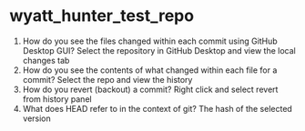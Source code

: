 # wyatt_hunter_test_repo

1. How do you see the files changed within each commit using GitHub Desktop GUI?
  Select the repository in GitHub Desktop and view the local changes tab
2. How do you see the contents of what changed within each file for a commit?
    Select the repo and view the history
3. How do you revert (backout) a commit?
    Right click and select revert from history panel
4. What does HEAD refer to in the context of git?
    The hash of the selected version